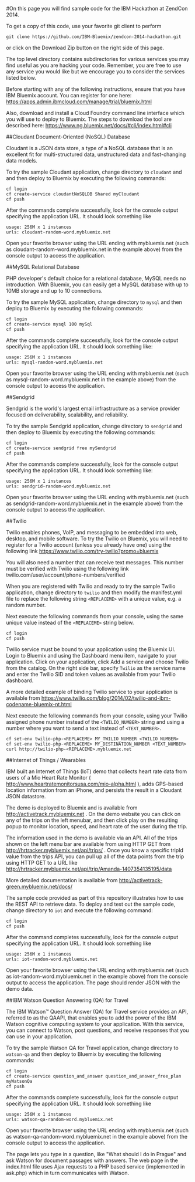 #On this page you will find sample code for the IBM Hackathon at ZendCon 2014. 

To get a copy of this code, use your favorite git client to perform

```
git clone https://github.com/IBM-Bluemix/zendcon-2014-hackathon.git
```

or click on the Download Zip button on the right side of this page.

The top level directory contains subdirectories for various services you may find useful as you are hacking your code. Remember, you are free to use any service you would like but we encourage you to consider the services listed below.

Before starting with any of the following instructions, ensure that you have IBM Bluemix account. You can register for one here: https://apps.admin.ibmcloud.com/manage/trial/bluemix.html

Also, download and install a Cloud Foundry command line interface which you will use to deploy to Bluemix. The steps to download the tool are described here: https://www.ng.bluemix.net/docs/#cli/index.html#cli

##Cloudant Document-Oriented (NoSQL) Database

Cloudant is a JSON data store, a type of a NoSQL database that is an excellent fit for multi-structured data, unstructured data and fast-changing data models.

To try the sample Cloudant application, change directory to ```cloudant``` and and then deploy to Bluemix by executing the following commands:

```
cf login
cf create-service cloudantNoSQLDB Shared myCloudant
cf push
```

After the commands complete successfully, look for the console output specifying the application URL. It should look something like 

```
usage: 256M x 1 instances
urls: cloudant-random-word.mybluemix.net
```

Open your favorite browser using the URL ending with mybluemix.net (such as cloudant-random-word.mybluemix.net in the example above) from the console output to access the application. 

##MySQL Relational Database

PHP developer's default choice for a relational database, MySQL needs no introduction. With Bluemix, you can easily get a MySQL database with up to 10MB storage and up to 10 connections. 

To try the sample MySQL application, change directory to ```mysql``` and then deploy to Bluemix by executing the following commands:

```
cf login
cf create-service mysql 100 mySql
cf push
```

After the commands complete successfully, look for the console output specifying the application URL. It should look something like: 

```
usage: 256M x 1 instances
urls: mysql-random-word.mybluemix.net
```

Open your favorite browser using the URL ending with mybluemix.net (such as mysql-random-word.mybluemix.net in the example above) from the console output to access the application. 

##Sendgrid

Sendgrid is the world's largest email infrastructure as a service provider focused on deliverability, scalability, and reliability. 

To try the sample Sendgrid application, change directory to ```sendgrid``` and then deploy to Bluemix by executing the following commands:

```
cf login
cf create-service sendgrid free mySendgrid
cf push
```

After the commands complete successfully, look for the console output specifying the application URL. It should look something like: 

```
usage: 256M x 1 instances
urls: sendgrid-random-word.mybluemix.net
```

Open your favorite browser using the URL ending with mybluemix.net (such as sendgrid-random-word.mybluemix.net in the example above) from the console output to access the application. 

##Twilio

Twilio enables phones, VoIP, and messaging to be embedded into web, desktop, and mobile software. To try the Twilio on Bluemix, you will need to register for a Twilio account (unless you already have one) using the following link https://www.twilio.com/try-twilio?promo=bluemix

You will also need a number that can receive text messages. This number must be verified with Twilio using the following link twilio.com/user/account/phone-numbers/verified

When you are registered with Twilio and ready to try the sample Twilio application, change directory to ```twilio``` and then modify the manifest.yml file to replace the following string ```<REPLACEME>``` with a unique value, e.g. a random number.

Next execute the following commands from your console, using the same unique value instead of the  ```<REPLACEME>``` string below.

```
cf login
cf push
```

Twilio service must be bound to your application using the Bluemix UI. Login to Bluemix and using the Dashboard menu item, navigate to your application. Click on your application, click Add a service and choose Twilio from the catalog. On the right side bar, specify ```Twilio``` as the service name and enter the Twilio SID and token values as available from your Twilio dashboard.

A more detailed example of binding Twilio service to your application is available from https://www.twilio.com/blog/2014/02/twilio-and-ibm-codename-bluemix-nt.html

Next execute the following commands from your console, using your Twilio assigned phone number instead of the  ```<TWILIO_NUMBER>``` string and using a number where you want to send a text instead of ```<TEXT_NUMBER>```.

```
cf set-env twilio-php-<REPLACEME> MY_TWILIO_NUMBER <TWILIO_NUMBER>
cf set-env twilio-php-<REPLACEME> MY_DESTINATION_NUMBER <TEXT_NUMBER>
curl http://twilio-php-<REPLACEME>.mybluemix.net
```

##Internet of Things / Wearables

IBM built an Internet of Things (IoT) demo that collects heart rate data from users of a Mio Heart Rate Monitor ( http://www.heartratemonitorsusa.com/mio-alpha.html ), adds GPS-based location information from an iPhone, and persists the result in a Cloudant JSON datastore. 

The demo is deployed to Bluemix and is available from http://activetrack.mybluemix.net . On the demo website you can click on any of the trips on the left menubar, and then click play on the resulting popup to monitor location, speed, and heart rate of the user during the trip. 

The information used in the demo is available via an API. All of the trips shown on the left menu bar are available from using HTTP GET from http://hrtracker.mybluemix.net/api/trips/ . Once you know a specific tripId value from the trips API, you can pull up all of the data points from the trip using HTTP GET to a URL like http://hrtracker.mybluemix.net/api/trip/Amanda-1407354135195/data

More detailed documentation is available from http://activetrack-green.mybluemix.net/docs/

The sample code provided as part of this repository illustrates how to use the REST API to retrieve data. To deploy and test out the sample code, change directory to ```iot``` and execute the following command:

```
cf login
cf push
```

After the command completes successfully, look for the console output specifying the application URL. It should look something like 

```
usage: 256M x 1 instances
urls: iot-random-word.mybluemix.net
```

Open your favorite browser using the URL ending with mybluemix.net (such as iot-random-word.mybluemix.net in the example above) from the console output to access the application. The page should render JSON with the demo data.

##IBM Watson Question Answering (QA) for Travel

The IBM Watson™ Question Answer (QA) for Travel service provides an API, referred to as the QAAPI, that enables you to add the power of the IBM Watson cognitive computing system to your application. With this service, you can connect to Watson, post questions, and receive responses that you can use in your application.

To try the sample Watson QA for Travel application, change directory to ```watson-qa``` and then deploy to Bluemix by executing the following commands:

```
cf login
cf create-service question_and_answer question_and_answer_free_plan myWatsonQa
cf push
```

After the commands complete successfully, look for the console output specifying the application URL. It should look something like 

```
usage: 256M x 1 instances
urls: watson-qa-random-word.mybluemix.net
```

Open your favorite browser using the URL ending with mybluemix.net (such as watson-qa-random-word.mybluemix.net in the example above) from the console output to access the application. 

The page lets you type in a question, like "What should I do in Prague" and ask Watson for document passages with answers. The web page in the index.html file uses Ajax requests to a PHP based service (implemented in ask.php) which in turn communicates with Watson.





